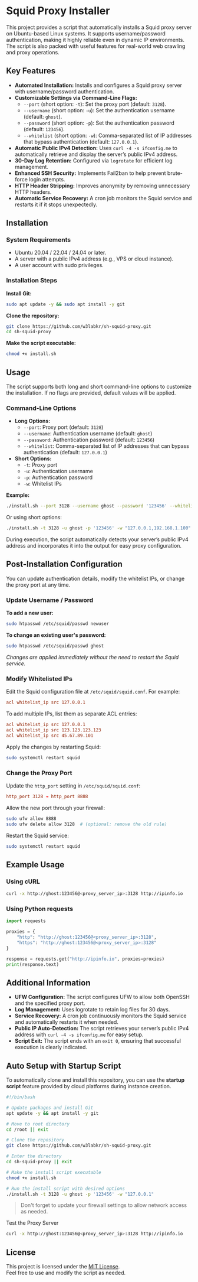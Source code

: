 # Squid Proxy Installer

This project provides a script that automatically installs a Squid proxy server on Ubuntu-based Linux systems. It supports username/password authentication, making it highly reliable even in dynamic IP environments. The script is also packed with useful features for real-world web crawling and proxy operations.

## Key Features

- **Automated Installation:** Installs and configures a Squid proxy server with username/password authentication.
- **Customizable Settings via Command-Line Flags:**
  - `--port` (short option: `-t`): Set the proxy port (default: `3128`).
  - `--username` (short option: `-u`): Set the authentication username (default: `ghost`).
  - `--password` (short option: `-p`): Set the authentication password (default: `123456`).
  - `--whitelist` (short option: `-w`): Comma-separated list of IP addresses that bypass authentication (default: `127.0.0.1`).
- **Automatic Public IPv4 Detection:** Uses `curl -4 -s ifconfig.me` to automatically retrieve and display the server’s public IPv4 address.
- **30-Day Log Retention:** Configured via `logrotate` for efficient log management.
- **Enhanced SSH Security:** Implements Fail2ban to help prevent brute-force login attempts.
- **HTTP Header Stripping:** Improves anonymity by removing unnecessary HTTP headers.
- **Automatic Service Recovery:** A cron job monitors the Squid service and restarts it if it stops unexpectedly.

## Installation

### System Requirements

- Ubuntu 20.04 / 22.04 / 24.04 or later.
- A server with a public IPv4 address (e.g., VPS or cloud instance).
- A user account with sudo privileges.

### Installation Steps

**Install Git:**

```bash
sudo apt update -y && sudo apt install -y git
```

**Clone the repository:**

```bash
git clone https://github.com/w3labkr/sh-squid-proxy.git
cd sh-squid-proxy
```

**Make the script executable:**

```bash
chmod +x install.sh
```

## Usage

The script supports both long and short command-line options to customize the installation. If no flags are provided, default values will be applied.

### Command-Line Options

- **Long Options:**
  - `--port`: Proxy port (default: `3128`)
  - `--username`: Authentication username (default: `ghost`)
  - `--password`: Authentication password (default: `123456`)
  - `--whitelist`: Comma-separated list of IP addresses that can bypass authentication (default: `127.0.0.1`)
- **Short Options:**
  - `-t`: Proxy port
  - `-u`: Authentication username
  - `-p`: Authentication password
  - `-w`: Whitelist IPs

**Example:**

```bash
./install.sh --port 3128 --username ghost --password '123456' --whitelist "127.0.0.1,192.168.1.100"
```

Or using short options:

```bash
./install.sh -t 3128 -u ghost -p '123456' -w "127.0.0.1,192.168.1.100"
```

During execution, the script automatically detects your server’s public IPv4 address and incorporates it into the output for easy proxy configuration.

## Post-Installation Configuration

You can update authentication details, modify the whitelist IPs, or change the proxy port at any time.

### Update Username / Password

**To add a new user:**

```bash
sudo htpasswd /etc/squid/passwd newuser
```

**To change an existing user's password:**

```bash
sudo htpasswd /etc/squid/passwd ghost
```

*Changes are applied immediately without the need to restart the Squid service.*

### Modify Whitelisted IPs

Edit the Squid configuration file at `/etc/squid/squid.conf`. For example:

```conf
acl whitelist_ip src 127.0.0.1
```

To add multiple IPs, list them as separate ACL entries:

```conf
acl whitelist_ip src 127.0.0.1
acl whitelist_ip src 123.123.123.123
acl whitelist_ip src 45.67.89.101
```

Apply the changes by restarting Squid:

```bash
sudo systemctl restart squid
```

### Change the Proxy Port

Update the `http_port` setting in `/etc/squid/squid.conf`:

```conf
http_port 3128 → http_port 8888
```

Allow the new port through your firewall:

```bash
sudo ufw allow 8888
sudo ufw delete allow 3128  # (optional: remove the old rule)
```

Restart the Squid service:

```bash
sudo systemctl restart squid
```

## Example Usage

### Using cURL

```bash
curl -x http://ghost:123456@<proxy_server_ip>:3128 http://ipinfo.io
```

### Using Python requests

```python
import requests

proxies = {
    "http": "http://ghost:123456@<proxy_server_ip>:3128",
    "https": "http://ghost:123456@<proxy_server_ip>:3128"
}

response = requests.get("http://ipinfo.io", proxies=proxies)
print(response.text)
```

## Additional Information

- **UFW Configuration:** The script configures UFW to allow both OpenSSH and the specified proxy port.
- **Log Management:** Uses logrotate to retain log files for 30 days.
- **Service Recovery:** A cron job continuously monitors the Squid service and automatically restarts it when needed.
- **Public IP Auto-Detection:** The script retrieves your server’s public IPv4 address with `curl -4 -s ifconfig.me` for easy setup.
- **Script Exit:** The script ends with an `exit 0`, ensuring that successful execution is clearly indicated.

## Auto Setup with Startup Script

To automatically clone and install this repository, you can use the **startup script** feature provided by cloud platforms during instance creation.

```bash
#!/bin/bash

# Update packages and install Git
apt update -y && apt install -y git

# Move to root directory
cd /root || exit

# Clone the repository
git clone https://github.com/w3labkr/sh-squid-proxy.git

# Enter the directory
cd sh-squid-proxy || exit

# Make the install script executable
chmod +x install.sh

# Run the install script with desired options
./install.sh -t 3128 -u ghost -p '123456' -w "127.0.0.1"
```

> Don't forget to update your firewall settings to allow network access as needed.

Test the Proxy Server

```bash
curl -x http://ghost:123456@<proxy_server_ip>:3128 http://ipinfo.io
```

## License

This project is licensed under the [MIT License](LICENSE).  
Feel free to use and modify the script as needed.
